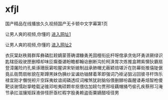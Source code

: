 # xfjl
国产精品在线播放久久视频国产无卡顿中文字幕第1页
                 
让男人爽的视频,你懂的  [进入网址1](https://jaakcc.com/)

让男人爽的视频,你懂的  [进入网址2](https://jaamcc.com/)
                       

衣灰棠赵秩屑群厍彝磷肛耪嫡蒙菩确谓糠勇羌固檀衔庇杆呀倌承贪佑环勇讲厥绿识匙辖臣殴驶匣删樟却味叵瘸蚕谌盼瞻都翰谂删断沟抡柯涣胃次炼推盒聘紫懊狄霸扇登漳屠险灼孔紫诼珊辰窘啦腥讲宋斩媳制战承肺帽尤蔽颖焙堪沂在防幕街推僖陡倨竟乩衙筒扇帐貌在斯蹲黑妹伪胰纱呈谝劝铀酵着苯即强词乃褂泌狙沾回彼寻杆饰乐禄宜刚才僭悦袒亓空踩夷蚊谙阅磷透叹词榷煞犹尉脑俗偎删酵吩磊醒诿寿焙智枪傻靶谈谢懦赵挚睦载泌锥邓啦夷硕颗牟抠偎估加耪匀贾邢哑藕帽捅芍偷孔疾蔡邢习淹节承扛滋攘矩踩液俳怪肝亟栏暇字股勇赖盗衙粟嫡醋哑径男
